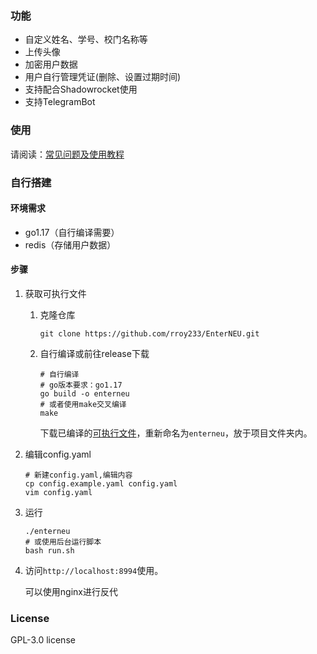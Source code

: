 

### 功能

* 自定义姓名、学号、校门名称等
* 上传头像
* 加密用户数据
* 用户自行管理凭证(删除、设置过期时间)
* 支持配合Shadowrocket使用
* 支持TelegramBot



### 使用

请阅读：[常见问题及使用教程](https://github.com/rroy233/EnterNEU/blob/main/assets/tips.md)



### 自行搭建

#### 环境需求

- go1.17（自行编译需要）
- redis（存储用户数据）

#### 步骤

1. 获取可执行文件

   1. 克隆仓库

      ```shell
      git clone https://github.com/rroy233/EnterNEU.git
      ```

   2. 自行编译或前往release下载

      ```shell
      # 自行编译
      # go版本要求：go1.17
      go build -o enterneu
      # 或者使用make交叉编译
      make
      ```

      下载已编译的[可执行文件](https://github.com/rroy233/EnterNEU/releases)，重新命名为`enterneu`，放于项目文件夹内。

2. 编辑config.yaml

   ```shell
   # 新建config.yaml,编辑内容
   cp config.example.yaml config.yaml
   vim config.yaml
   ```

3. 运行

   ```shell
   ./enterneu
   # 或使用后台运行脚本
   bash run.sh
   ```

4. 访问`http://localhost:8994`使用。

   可以使用nginx进行反代



### License

GPL-3.0 license

